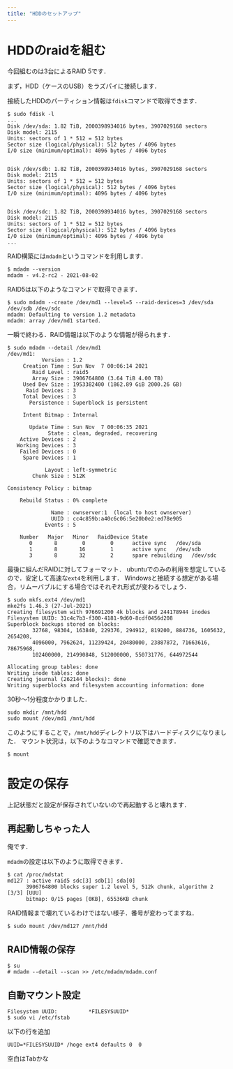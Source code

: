 ```yaml
---
title: "HDDのセットアップ"
---
```


# HDDのraidを組む
今回組むのは3台によるRAID 5です．

まず，HDD（ケースのUSB）をラズパイに接続します．

接続したHDDのパーティション情報は`fdisk`コマンドで取得できます．
```
$ sudo fdisk -l
...
Disk /dev/sda: 1.82 TiB, 2000398934016 bytes, 3907029168 sectors
Disk model: 2115
Units: sectors of 1 * 512 = 512 bytes
Sector size (logical/physical): 512 bytes / 4096 bytes
I/O size (minimum/optimal): 4096 bytes / 4096 bytes


Disk /dev/sdb: 1.82 TiB, 2000398934016 bytes, 3907029168 sectors
Disk model: 2115
Units: sectors of 1 * 512 = 512 bytes
Sector size (logical/physical): 512 bytes / 4096 bytes
I/O size (minimum/optimal): 4096 bytes / 4096 bytes


Disk /dev/sdc: 1.82 TiB, 2000398934016 bytes, 3907029168 sectors
Disk model: 2115
Units: sectors of 1 * 512 = 512 bytes
Sector size (logical/physical): 512 bytes / 4096 bytes
I/O size (minimum/optimal): 4096 bytes / 4096 byte
...
```


RAID構築には`mdadm`というコマンドを利用します．
```
$ mdadm --version
mdadm - v4.2-rc2 - 2021-08-02
```
RAID5は以下のようなコマンドで取得できます．
```
$ sudo mdadm --create /dev/md1 --level=5 --raid-devices=3 /dev/sda /dev/sdb /dev/sdc
mdadm: Defaulting to version 1.2 metadata
mdadm: array /dev/md1 started.
```
一瞬で終わる．RAID情報は以下のような情報が得られます．
```
$ sudo mdadm --detail /dev/md1
/dev/md1:
           Version : 1.2
     Creation Time : Sun Nov  7 00:06:14 2021
        Raid Level : raid5
        Array Size : 3906764800 (3.64 TiB 4.00 TB)
     Used Dev Size : 1953382400 (1862.89 GiB 2000.26 GB)
      Raid Devices : 3
     Total Devices : 3
       Persistence : Superblock is persistent

     Intent Bitmap : Internal

       Update Time : Sun Nov  7 00:06:35 2021
             State : clean, degraded, recovering
    Active Devices : 2
   Working Devices : 3
    Failed Devices : 0
     Spare Devices : 1

            Layout : left-symmetric
        Chunk Size : 512K

Consistency Policy : bitmap

    Rebuild Status : 0% complete

              Name : ownserver:1  (local to host ownserver)
              UUID : cc4c859b:a40c6c06:5e20b0e2:ed78e905
            Events : 5

    Number   Major   Minor   RaidDevice State
       0       8        0        0      active sync   /dev/sda
       1       8       16        1      active sync   /dev/sdb
       3       8       32        2      spare rebuilding   /dev/sdc
```

最後に組んだRAIDに対してフォーマット．
ubuntuでのみの利用を想定しているので．安定して高速な`ext4`を利用します．
Windowsと接続する想定がある場合，リムーバブルにする場合ではそれぞれ形式が変わるでしょう．
```
$ sudo mkfs.ext4 /dev/md1
mke2fs 1.46.3 (27-Jul-2021)
Creating filesystem with 976691200 4k blocks and 244178944 inodes
Filesystem UUID: 31c4c7b3-f300-4181-9d60-8cdf0456d208
Superblock backups stored on blocks:
        32768, 98304, 163840, 229376, 294912, 819200, 884736, 1605632, 2654208,
        4096000, 7962624, 11239424, 20480000, 23887872, 71663616, 78675968,
        102400000, 214990848, 512000000, 550731776, 644972544

Allocating group tables: done
Writing inode tables: done
Creating journal (262144 blocks): done
Writing superblocks and filesystem accounting information: done
```
30秒～1分程度かかりました．
```
sudo mkdir /mnt/hdd
sudo mount /dev/md1 /mnt/hdd
```
このようにすることで，`/mnt/hdd`ディレクトリ以下はハードディスクになりました．
マウント状況は，以下のようなコマンドで確認できます．
```
$ mount
```

# 設定の保存
上記状態だと設定が保存されていないので再起動すると壊れます．
## 再起動しちゃった人
俺です．

`mdadm`の設定は以下のように取得できます．
```
$ cat /proc/mdstat
md127 : active raid5 sdc[3] sdb[1] sda[0]
      3906764800 blocks super 1.2 level 5, 512k chunk, algorithm 2 [3/3] [UUU]
      bitmap: 0/15 pages [0KB], 65536KB chunk
```
RAID情報まで壊れているわけではない様子．番号が変わってますね．
```
$ sudo mount /dev/md127 /mnt/hdd
```

## RAID情報の保存
```
$ su
# mdadm --detail --scan >> /etc/mdadm/mdadm.conf
```
## 自動マウント設定
```$ sudo tune2fs -l /dev/md127 | grep UUID
Filesystem UUID:          *FILESYSUUID*
$ sudo vi /etc/fstab
```
以下の行を追加
```
UUID=*FILESYSUUID* /hoge ext4 defaults 0  0 
```
空白はTabかな
